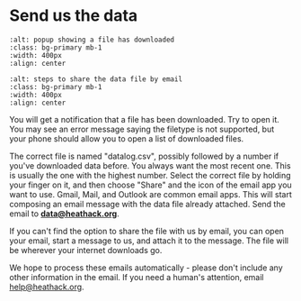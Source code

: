 # Send us the data


```{image} download-popup.png
:alt: popup showing a file has downloaded
:class: bg-primary mb-1
:width: 400px
:align: center
```
<!-- :TODO: add a picture of the file list, but without the correct file circled -->


```{image} share-data.png
:alt: steps to share the data file by email
:class: bg-primary mb-1
:width: 400px
:align: center
```

You will get a notification that a file has been downloaded. Try to open it.  You may see an error message saying the filetype is not supported, but your phone should allow you to open a list of downloaded files. 

The correct file is named "datalog.csv", possibly followed by a number if you've downloaded data before.  You always want the most recent one.  This is usually the one with the highest number.
 Select the correct file by holding your finger on it, and then choose "Share" and the icon of the email app you want to use.  Gmail, Mail, and Outlook are common email apps. This will start composing an email message with the data file already attached.  Send the email to  **data@heathack.org**. 


If you can't find the option to share the file with us by email, you can open your email, start a message to us, and attach it to the message.  The file will be wherever your internet downloads go.

<!-- 
- Press "open" on the notification for the datalog file download.
    - You may get an error message saying that you cannot open the
file or that the type is not supported. You should then be directed to
a "Files" "My files" or "Downloads" app.

- Long press on the " 'datalog.csv' " file to get an option to share
the file. Press "share"

- Select the app that you use for your emails. This will open a new
email with the file attached. Send this email to data@heathack.org

-->

We hope to process these emails automatically - please don't include any other information in the email.  If you need a human's attention, email help@heathack.org.